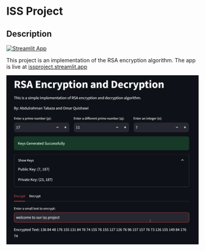 # ISS Project
## Description
[![Streamlit App](https://static.streamlit.io/badges/streamlit_badge_black_white.svg)](https://issproject.streamlit.app)


This project is an implementation of the RSA encryption algorithm.
The app is live at [issproject.streamlit.app](https://issproject.streamlit.app)

![GUI](demo.png)